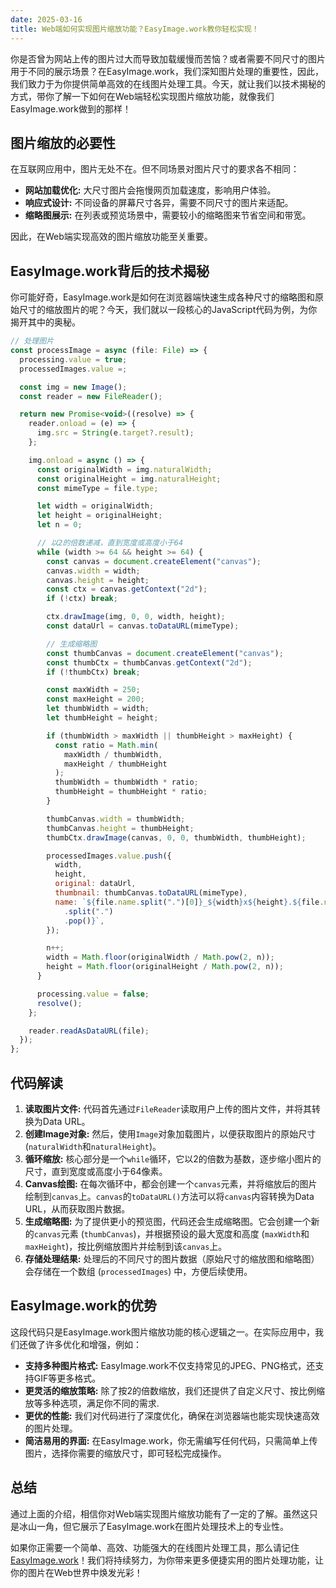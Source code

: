 ```yaml
---
date: 2025-03-16
title: Web端如何实现图片缩放功能？EasyImage.work教你轻松实现！
---
```


你是否曾为网站上传的图片过大而导致加载缓慢而苦恼？或者需要不同尺寸的图片用于不同的展示场景？在EasyImage.work，我们深知图片处理的重要性，因此，我们致力于为你提供简单高效的在线图片处理工具。今天，就让我们以技术揭秘的方式，带你了解一下如何在Web端轻松实现图片缩放功能，就像我们EasyImage.work做到的那样！

## 图片缩放的必要性

在互联网应用中，图片无处不在。但不同场景对图片尺寸的要求各不相同：

- **网站加载优化:** 大尺寸图片会拖慢网页加载速度，影响用户体验。
- **响应式设计:** 不同设备的屏幕尺寸各异，需要不同尺寸的图片来适配。
- **缩略图展示:** 在列表或预览场景中，需要较小的缩略图来节省空间和带宽。

因此，在Web端实现高效的图片缩放功能至关重要。

## EasyImage.work背后的技术揭秘

你可能好奇，EasyImage.work是如何在浏览器端快速生成各种尺寸的缩略图和原始尺寸的缩放图片的呢？今天，我们就以一段核心的JavaScript代码为例，为你揭开其中的奥秘。

```js
// 处理图片
const processImage = async (file: File) => {
  processing.value = true;
  processedImages.value =;

  const img = new Image();
  const reader = new FileReader();

  return new Promise<void>((resolve) => {
    reader.onload = (e) => {
      img.src = String(e.target?.result);
    };

    img.onload = async () => {
      const originalWidth = img.naturalWidth;
      const originalHeight = img.naturalHeight;
      const mimeType = file.type;

      let width = originalWidth;
      let height = originalHeight;
      let n = 0;

      // 以2的倍数递减，直到宽度或高度小于64
      while (width >= 64 && height >= 64) {
        const canvas = document.createElement("canvas");
        canvas.width = width;
        canvas.height = height;
        const ctx = canvas.getContext("2d");
        if (!ctx) break;

        ctx.drawImage(img, 0, 0, width, height);
        const dataUrl = canvas.toDataURL(mimeType);

        // 生成缩略图
        const thumbCanvas = document.createElement("canvas");
        const thumbCtx = thumbCanvas.getContext("2d");
        if (!thumbCtx) break;

        const maxWidth = 250;
        const maxHeight = 200;
        let thumbWidth = width;
        let thumbHeight = height;

        if (thumbWidth > maxWidth || thumbHeight > maxHeight) {
          const ratio = Math.min(
            maxWidth / thumbWidth,
            maxHeight / thumbHeight
          );
          thumbWidth = thumbWidth * ratio;
          thumbHeight = thumbHeight * ratio;
        }

        thumbCanvas.width = thumbWidth;
        thumbCanvas.height = thumbHeight;
        thumbCtx.drawImage(canvas, 0, 0, thumbWidth, thumbHeight);

        processedImages.value.push({
          width,
          height,
          original: dataUrl,
          thumbnail: thumbCanvas.toDataURL(mimeType),
          name: `${file.name.split(".")[0]}_${width}x${height}.${file.name
            .split(".")
            .pop()}`,
        });

        n++;
        width = Math.floor(originalWidth / Math.pow(2, n));
        height = Math.floor(originalHeight / Math.pow(2, n));
      }

      processing.value = false;
      resolve();
    };

    reader.readAsDataURL(file);
  });
};
```

## 代码解读

1. **读取图片文件:** 代码首先通过`FileReader`读取用户上传的图片文件，并将其转换为Data URL。
2. **创建Image对象:** 然后，使用`Image`对象加载图片，以便获取图片的原始尺寸 (`naturalWidth`和`naturalHeight`)。
3. **循环缩放:** 核心部分是一个`while`循环，它以2的倍数为基数，逐步缩小图片的尺寸，直到宽度或高度小于64像素。
4. **Canvas绘图:** 在每次循环中，都会创建一个`canvas`元素，并将缩放后的图片绘制到`canvas`上。`canvas`的`toDataURL()`方法可以将`canvas`内容转换为Data URL，从而获取图片数据。
5. **生成缩略图:** 为了提供更小的预览图，代码还会生成缩略图。它会创建一个新的`canvas`元素 (`thumbCanvas`)，并根据预设的最大宽度和高度 (`maxWidth`和`maxHeight`)，按比例缩放图片并绘制到该`canvas`上。
6. **存储处理结果:** 处理后的不同尺寸的图片数据（原始尺寸的缩放图和缩略图）会存储在一个数组 (`processedImages`) 中，方便后续使用。

## EasyImage.work的优势

这段代码只是EasyImage.work图片缩放功能的核心逻辑之一。在实际应用中，我们还做了许多优化和增强，例如：

- **支持多种图片格式:** EasyImage.work不仅支持常见的JPEG、PNG格式，还支持GIF等更多格式。
- **更灵活的缩放策略:** 除了按2的倍数缩放，我们还提供了自定义尺寸、按比例缩放等多种选项，满足你不同的需求.
- **更优的性能:** 我们对代码进行了深度优化，确保在浏览器端也能实现快速高效的图片处理。
- **简洁易用的界面:** 在EasyImage.work，你无需编写任何代码，只需简单上传图片，选择你需要的缩放尺寸，即可轻松完成操作。

## 总结

通过上面的介绍，相信你对Web端实现图片缩放功能有了一定的了解。虽然这只是冰山一角，但它展示了EasyImage.work在图片处理技术上的专业性。

如果你正需要一个简单、高效、功能强大的在线图片处理工具，那么请记住[EasyImage.work](https://easyimage.work)！我们将持续努力，为你带来更多便捷实用的图片处理功能，让你的图片在Web世界中焕发光彩！
